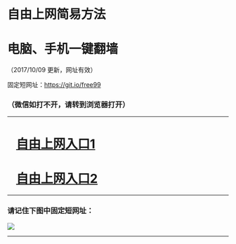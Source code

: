 ﻿# 自由上网简易方法

# 电脑、手机一键翻墙

（2017/10/09 更新，网址有效）

固定短网址：https://git.io/free99

### （微信如打不开，请转到浏览器打开）


***





# &nbsp;&nbsp; <a href="http://ft1971829158.fwq-tz-1001.info/fwqtz01.html?t=100900117136 " target="_blank">自由上网入口1</a>
# &nbsp;&nbsp; <a href="http://ft1811926082.fwq-tz-1002.info/fwqtz02.html?t=10090011259 " target="_blank">自由上网入口2</a>
***

### 请记住下图中固定短网址：

<img src="https://s3-us-west-2.amazonaws.com/fwq-1001/yjfq-20170905okok.png" /> 


***

